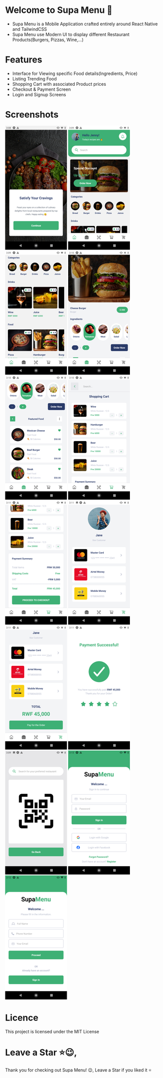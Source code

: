 # Welcome to Supa Menu 👋

- Supa Menu is a Mobile Application crafted entirely around React Native and TailwindCSS
- Supa Menu use Modern UI to display different Restaurant Products(Burgers, Pizzas, Wine,...)

# Features

- Interface for Viewing specific Food details(Ingredients, Price)
- Listing Trending Food
- Shopping Cart with associated Product prices
- Checkout & Payment Screen
- Login and Signup Screens

# Screenshots

![](https://github.com/UNYUZIMFURA/Supa-Menu/blob/master/assets/screenshots/Screenshot_20240524-150842.jpg)
![](https://github.com/UNYUZIMFURA/Supa-Menu/blob/master/assets/screenshots/Screenshot_20240524-150920.jpg)
![](https://github.com/UNYUZIMFURA/Supa-Menu/blob/master/assets/screenshots/Screenshot_20240524-150936.jpg)
![](https://github.com/UNYUZIMFURA/Supa-Menu/blob/master/assets/screenshots/Screenshot_20240524-151012.jpg)
![](https://github.com/UNYUZIMFURA/Supa-Menu/blob/master/assets/screenshots/Screenshot_20240524-151026.jpg)
![](https://github.com/UNYUZIMFURA/Supa-Menu/blob/master/assets/screenshots/Screenshot_20240524-151054.jpg)
![](https://github.com/UNYUZIMFURA/Supa-Menu/blob/master/assets/screenshots/Screenshot_20240524-151103.jpg)
![](https://github.com/UNYUZIMFURA/Supa-Menu/blob/master/assets/screenshots/Screenshot_20240524-151116.jpg)
![](https://github.com/UNYUZIMFURA/Supa-Menu/blob/master/assets/screenshots/Screenshot_20240524-151123.jpg)
![](https://github.com/UNYUZIMFURA/Supa-Menu/blob/master/assets/screenshots/Screenshot_20240524-151130.jpg)
![](https://github.com/UNYUZIMFURA/Supa-Menu/blob/master/assets/screenshots/Screenshot_20240524-150902.jpg)
![](https://github.com/UNYUZIMFURA/Supa-Menu/blob/master/assets/screenshots/Screenshot_20240524-151302.jpg)
![](https://github.com/UNYUZIMFURA/Supa-Menu/blob/master/assets/screenshots/Screenshot_20240524-151250.jpg)

# Licence

This project is licensed under the MIT License

# Leave a Star ⭐😉,

Thank you for checking out Supa Menu! 😉, Leave a Star if you liked it ⭐
  
